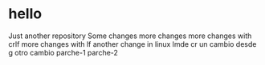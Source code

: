 # hello
Just another repository
Some changes
more changes
more changes with crlf
more changes with lf
another change in linux lmde
cr 
un cambio desde g
otro cambio
parche-1
parche-2



